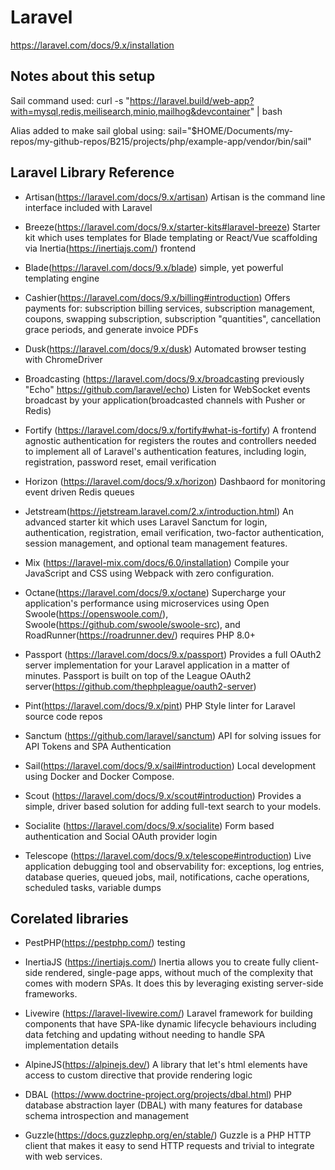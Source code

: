 # Laravel
https://laravel.com/docs/9.x/installation

## Notes about this setup

Sail command used: 
	curl -s "https://laravel.build/web-app?with=mysql,redis,meilisearch,minio,mailhog&devcontainer" | bash

Alias added to make sail global using:
	sail="$HOME/Documents/my-repos/my-github-repos/B215/projects/php/example-app/vendor/bin/sail"


## Laravel Library Reference

* Artisan(https://laravel.com/docs/9.x/artisan)
Artisan is the command line interface included with Laravel

* Breeze(https://laravel.com/docs/9.x/starter-kits#laravel-breeze)
Starter kit which uses templates for Blade templating or React/Vue scaffolding via Inertia(https://inertiajs.com/) frontend

* Blade(https://laravel.com/docs/9.x/blade)
simple, yet powerful templating engine

* Cashier(https://laravel.com/docs/9.x/billing#introduction)
Offers payments for: subscription billing services, subscription management, coupons, swapping subscription, subscription "quantities", cancellation grace periods, and generate invoice PDFs

* Dusk(https://laravel.com/docs/9.x/dusk)
Automated browser testing with ChromeDriver

* Broadcasting (https://laravel.com/docs/9.x/broadcasting previously "Echo" https://github.com/laravel/echo)
Listen for WebSocket events broadcast by your application(broadcasted channels with Pusher or Redis)

* Fortify (https://laravel.com/docs/9.x/fortify#what-is-fortify)
A frontend agnostic authentication for registers the routes and controllers needed to implement all of Laravel's authentication features, including login, registration, password reset, email verification

* Horizon (https://laravel.com/docs/9.x/horizon)
Dashbaord for monitoring event driven Redis queues

* Jetstream(https://jetstream.laravel.com/2.x/introduction.html)
An advanced starter kit which uses Laravel Sanctum for login, authentication, registration, email verification, two-factor authentication, session management, and optional team management features.

* Mix (https://laravel-mix.com/docs/6.0/installation)
Compile your JavaScript and CSS using Webpack with zero configuration.

* Octane(https://laravel.com/docs/9.x/octane)
Supercharge your application's performance using microservices using  Open Swoole(https://openswoole.com/), Swoole(https://github.com/swoole/swoole-src), and RoadRunner(https://roadrunner.dev/) requires PHP 8.0+

* Passport (https://laravel.com/docs/9.x/passport)
Provides a full OAuth2 server implementation for your Laravel application in a matter of minutes. Passport is built on top of the League OAuth2 server(https://github.com/thephpleague/oauth2-server)

* Pint(https://laravel.com/docs/9.x/pint)
PHP Style linter for Laravel source code repos

* Sanctum (https://github.com/laravel/sanctum)
API for solving issues for API Tokens and SPA Authentication

* Sail(https://laravel.com/docs/9.x/sail#introduction)
Local development using Docker and Docker Compose.

* Scout (https://laravel.com/docs/9.x/scout#introduction)
Provides a simple, driver based solution for adding full-text search to your models.

* Socialite (https://laravel.com/docs/9.x/socialite)
Form based authentication and Social OAuth provider login

* Telescope (https://laravel.com/docs/9.x/telescope#introduction)
Live application debugging tool and observability for: exceptions, log entries, database queries, queued jobs, mail, notifications, cache operations, scheduled tasks, variable dumps

## Corelated libraries

* PestPHP(https://pestphp.com/)
testing

* InertiaJS (https://inertiajs.com/)
Inertia allows you to create fully client-side rendered, single-page apps, without much of the complexity that comes with modern SPAs. It does this by leveraging existing server-side frameworks.

* Livewire (https://laravel-livewire.com/)
Laravel framework for building components that have SPA-like dynamic lifecycle behaviours including data fetching and updating without needing to handle SPA implementation details

* AlpineJS(https://alpinejs.dev/)
A library that let's html elements have access to custom directive that provide rendering logic

* DBAL (https://www.doctrine-project.org/projects/dbal.html)
PHP database abstraction layer (DBAL) with many features for database schema introspection and management

* Guzzle(https://docs.guzzlephp.org/en/stable/)
Guzzle is a PHP HTTP client that makes it easy to send HTTP requests and trivial to integrate with web services.
